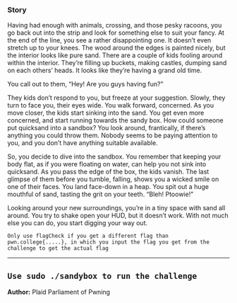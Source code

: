 ### Story
Having had enough with animals, crossing, and those pesky racoons, you go back out into the strip and look for something else to suit your fancy. At the end of the line, you see a rather disappointing one. It doesn’t even stretch up to your knees. The wood around the edges is painted nicely, but the interior looks like pure sand. There are a couple of kids fooling around within the interior. They’re filling up buckets, making castles, dumping sand on each others’ heads. It looks like they’re having a grand old time.

You call out to them, “Hey! Are you guys having fun?”

They kids don’t respond to you, but freeze at your suggestion. Slowly, they turn to face you, their eyes wide. You walk forward, concerned. As you move closer, the kids start sinking into the sand. You get even more concerned, and start running towards the sandy box. How could someone put quicksand into a sandbox? You look around, frantically, if there’s anything you could throw them. Nobody seems to be paying attention to you, and you don’t have anything suitable available.

So, you decide to dive into the sandbox. You remember that keeping your body flat, as if you were floating on water, can help you not sink into quicksand. As you pass the edge of the box, the kids vanish. The last glimpse of them before you tumble, falling, shows you a wicked smile on one of their faces. You land face-down in a heap. You spit out a huge mouthful of sand, tasting the grit on your teeth. “Bleh! Ptoowie!”

Looking around your new surroundings, you’re in a tiny space with sand all around. You try to shake open your HUD, but it doesn’t work. With not much else you can do, you start digging your way out.


`Only use flagCheck if you get a different flag than pwn.college{.....}, in which you input the flag you get from the challenge to get the actual flag`

---
`Use sudo ./sandybox to run the challenge`
---
**Author:** Plaid Parliament of Pwning
